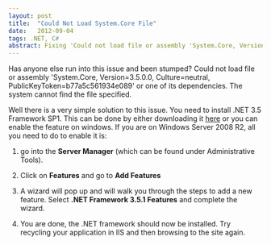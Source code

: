 ```yaml
---
layout: post
title:  "Could Not Load System.Core File"
date:   2012-09-04
tags: .NET, C#
abstract: Fixing 'Could not load file or assembly 'System.Core, Version=3.5.0.0, Culture=neutral, PublicKeyToken=b77a5c561934e089' or one of its dependencies.'
---
```

Has anyone else run into this issue and been stumped? Could not load file or assembly 'System.Core, Version=3.5.0.0, Culture=neutral, PublicKeyToken=b77a5c561934e089' or one of its dependencies. The system cannot find the file specified. 

Well there is a very simple solution to this issue. You need to install .NET 3.5 Framework SP1. This can be done by either downloading it [here][microsoft-download] or you can enable the feature on windows. If you are on Windows Server 2008 R2, all you need to do to enable it is:

1) go into the **Server Manager** (which can be found under Administrative Tools). 

2) Click on **Features** and go to **Add Features**

3) A wizard will pop up and will walk you through the steps to add a new feature. Select **.NET Framework 3.5.1 Features** and complete the wizard.

4) You are done, the .NET framework should now be installed. Try recycling your application in IIS and then browsing to the site again.

[microsoft-download]: http://www.microsoft.com/en-us/download/details.aspx?id=21